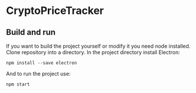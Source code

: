 # CryptoPriceTracker

## Build and run
If you want to build the project yourself or modify it you need node installed.
Clone repository into a directory.
In the project directory install Electron:
```
npm install --save electron
```
And to run the project use:
```
npm start
```
